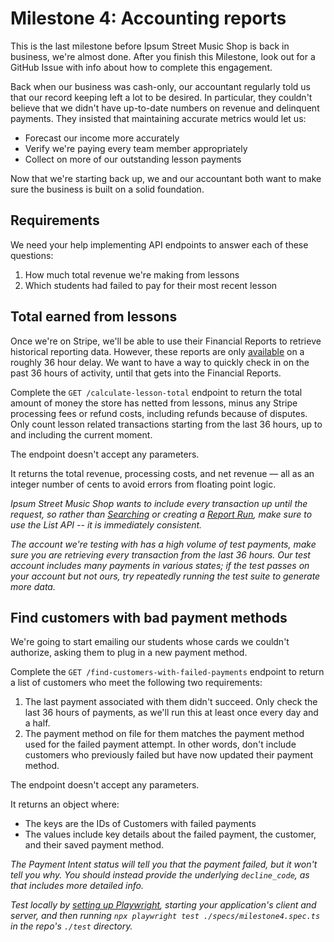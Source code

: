 # Milestone 4: Accounting reports

This is the last milestone before Ipsum Street Music Shop is back in business, we're almost done. After you finish this Milestone, look out for a GitHub Issue with info about how to complete this engagement.

Back when our business was cash-only, our accountant regularly told us that our record keeping left a lot to be desired. In particular, they couldn't believe that we didn't have up-to-date numbers on revenue and delinquent payments. They insisted that maintaining accurate metrics would let us:

- Forecast our income more accurately
- Verify we're paying every team member appropriately
- Collect on more of our outstanding lesson payments

Now that we're starting back up, we and our accountant both want to make sure the business is built on a solid foundation.

## Requirements

We need your help implementing API endpoints to answer each of these questions:

1. How much total revenue we're making from lessons
2. Which students had failed to pay for their most recent lesson

## Total earned from lessons

Once we're on Stripe, we'll be able to use their Financial Reports to retrieve historical reporting data.  However, these reports are only [available](https://stripe.com/docs/reports/options#data-availability) on a roughly 36 hour delay.  We want to have a way to quickly check in on the past 36 hours of activity, until that gets into the Financial Reports.

Complete the `GET /calculate-lesson-total` endpoint to return the total amount of money the store has netted from lessons, minus any Stripe processing fees or refund costs, including refunds because of disputes. Only count lesson related transactions starting from the last 36 hours, up to and including the current moment.

The endpoint doesn't accept any parameters.

It returns the total revenue, processing costs, and net revenue — all as an integer number of cents to avoid errors from floating point logic.

_Ipsum Street Music Shop wants to include every transaction up until the request, so rather than [Searching](https://stripe.com/docs/search#data-freshness) or creating a [Report Run](https://stripe.com/docs/reports/options#data-availability), make sure to use the List API -- it is immediately consistent._

_The account we're testing with has a high volume of test payments, make sure you are retrieving every transaction from the last 36 hours.  Our test account includes many payments in various states; if the test passes on your account but not ours, try repeatedly running the test suite to generate more data._

## Find customers with bad payment methods

We're going to start emailing our students whose cards we couldn't authorize, asking them to plug in a new payment method.

Complete the `GET /find-customers-with-failed-payments` endpoint to return a list of customers who meet the following two requirements:

1. The last payment associated with them didn't succeed. Only check the last 36 hours of payments, as we'll run this at least once every day and a half.
2. The payment method on file for them matches the payment method used for the failed payment attempt. In other words, don't include customers who previously failed but have now updated their payment method.

The endpoint doesn't accept any parameters.

It returns an object where:

- The keys are the IDs of Customers with failed payments
- The values include key details about the failed payment, the customer, and their saved payment method.

_The Payment Intent status will tell you that the payment failed, but it won't tell you why.  You should instead provide the underlying `decline_code`, as that includes more detailed info._

_Test locally by [setting up Playwright](../test/README.md), starting your application's client and server, and then running `npx playwright test ./specs/milestone4.spec.ts` in the repo's `./test` directory._
